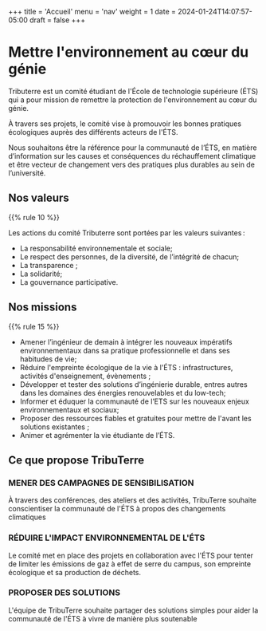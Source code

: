 +++
title = 'Accueil'
menu = 'nav'
weight = 1
date = 2024-01-24T14:07:57-05:00
draft = false
+++

# Mettre l'environnement au cœur du génie 

Tributerre est un comité étudiant de l'École de technologie supérieure (ÉTS) qui a pour mission de remettre la protection de l'environnement au cœur du génie. 

À travers ses projets, le comité vise à promouvoir les bonnes pratiques écologiques auprès des différents acteurs de l'ÉTS.

Nous souhaitons être la référence pour la communauté de l’ÉTS, en matière d’information sur les causes et conséquences du réchauffement climatique et être vecteur de changement vers des pratiques plus durables au sein de l’université.

## Nos valeurs
{{% rule 10 %}}

Les actions du comité Tributerre sont portées par les valeurs suivantes :
- La responsabilité environnementale et sociale;
- Le respect des personnes, de la diversité, de l’intégrité de chacun; 
- La transparence ;
- La solidarité;
- La gouvernance participative.

## Nos missions
{{% rule 15 %}}

- Amener l’ingénieur de demain à intégrer les nouveaux impératifs environnementaux dans sa pratique professionnelle et dans ses habitudes de vie;
- Réduire l'empreinte écologique de la vie à l'ÉTS : infrastructures, activités d'enseignement, évènements ;
- Développer et tester des solutions d’ingénierie durable, entres autres dans les domaines des énergies renouvelables et du low-tech;
- Informer et éduquer la communauté de l’ETS sur les nouveaux enjeux environnementaux et sociaux;
- Proposer des ressources fiables et gratuites pour mettre de l'avant les solutions existantes ;
- Animer et agrémenter la vie étudiante de l’ÉTS.

## Ce que propose TribuTerre

### MENER DES CAMPAGNES DE SENSIBILISATION 

À travers des conférences, des ateliers et des activités, TribuTerre souhaite conscientiser la communauté de l'ÉTS à propos des changements climatiques 

### RÉDUIRE L'IMPACT ENVIRONNEMENTAL DE L'ÉTS

Le comité met en place des projets en collaboration avec l'ÉTS pour tenter de limiter les émissions de gaz à effet de serre du campus, son empreinte écologique et sa production de déchets.  

### PROPOSER DES SOLUTIONS

L'équipe de TribuTerre souhaite partager des solutions simples pour aider la communauté de l'ÉTS à vivre de manière plus soutenable 
